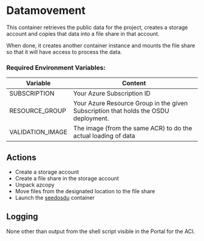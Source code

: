 # Datamovement

This container retrieves the public data for the project, creates a storage account and copies that data into a file share in that account. 

When done, it creates another container instance and mounts the file share so that it will have access to process the data. 

### Required Environment Variables:

|Variable|Content|
|--------|-------|
|SUBSCRIPTION|Your Azure Subscription ID|
|RESOURCE_GROUP|Your Azure Resource Group in the given Subscription that holds the OSDU deployment.|
|VALIDATION_IMAGE|The image (from the same ACR) to do the actual loading of data|

## Actions
- Create a storage account 
- Create a file share in the storage account
- Unpack azcopy
- Move files from the designated location to the file share
- Launch the [seedosdu](../seedosdu/Readme.md) container

## Logging
None other than output from the shell script visible in the Portal for the ACI. 